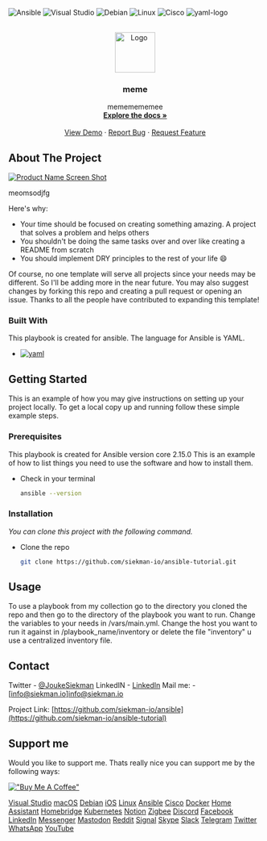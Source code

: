 <!--
####################################################
# ANSIBLE-PLAYBOOK README.md
#####################################################
#        _      _                            _
#    ___(_) ___| | ___ __ ___   __ _ _ __   (_) ___
#   / __| |/ _ \ |/ / '_ ` _ \ / _` | '_ \  | |/ _ \
#   \__ \ |  __/   <| | | | | | (_| | | | |_| | (_) |
#   |___/_|\___|_|\_\_| |_| |_|\__,_|_| |_(_)_|\___/                 
#
#              Created by Jouke Siekman
#             Netherlands 2023 Leerbroek
#                https://siekman.io
#
#####################################################
## README.MD meme
#####################################################
-->
<a name="readme-top"></a>
![Ansible](https://img.shields.io/badge/ansible-%231A1918.svg?style=for-the-badge&logo=ansible&logoColor=white)
![Visual Studio](https://img.shields.io/badge/Visual%20Studio-5C2D91.svg?style=for-the-badge&logo=visual-studio&logoColor=white)
![Debian](https://img.shields.io/badge/Debian-D70A53?style=for-the-badge&logo=debian&logoColor=white)
![Linux](https://img.shields.io/badge/Linux-FCC624?style=for-the-badge&logo=linux&logoColor=black)
![Cisco](https://img.shields.io/badge/cisco-%23049fd9.svg?style=for-the-badge&logo=cisco&logoColor=black)
![yaml-logo]


<!-- PROJECT LOGO -->
<br />
<div align="center">
  <a href="https://github.com/siekman-io/ansible-tutorial/meme">
    <img src="https://siekman.io/images/logo.png" alt="Logo" width="80" height="80">
  </a>

  <h3 align="center">meme</h3>

  <p align="center">
    mememememee 
    <br />
    <a href="https://github.com/siekman-io/ansible-tutorial/meme"><strong>Explore the docs »</strong></a>
    <br />
    <br />
    <a href="https://github.com/siekman-io/ansible-tutorial">View Demo</a>
    ·
    <a href="https://github.com/siekman-io/ansible-tutorial/issues">Report Bug</a>
    ·
    <a href="https://github.com/siekman-io/ansible-tutorial/issues">Request Feature</a>
  </p>
</div>



<!-- ABOUT THE PROJECT -->
## About The Project

[![Product Name Screen Shot][product-screenshot]](https://siekman.io/github/ansible-tutorial/meme/scr_meme.jpg)

meomsodjfg

Here's why:
* Your time should be focused on creating something amazing. A project that solves a problem and helps others
* You shouldn't be doing the same tasks over and over like creating a README from scratch
* You should implement DRY principles to the rest of your life :smile:

Of course, no one template will serve all projects since your needs may be different. So I'll be adding more in the near future. You may also suggest changes by forking this repo and creating a pull request or opening an issue. Thanks to all the people have contributed to expanding this template!
         

<!-- <p align="right">(<a href="#readme-top">back to top</a>)</p> -->



### Built With

This playbook is created for ansible. The language for Ansible is YAML. 

* [![yaml][yaml-logo]][yaml-url]


<!-- <p align="right">(<a href="#readme-top">back to top</a>)</p> -->



<!-- GETTING STARTED -->
## Getting Started

This is an example of how you may give instructions on setting up your project locally.
To get a local copy up and running follow these simple example steps.

### Prerequisites

This playbook is created for Ansible version core 2.15.0 
This is an example of how to list things you need to use the software and how to install them.
* Check in your terminal
  ```sh
  ansible --version
  ```

### Installation

_You can clone this project with the following command._


* Clone the repo
   ```sh
   git clone https://github.com/siekman-io/ansible-tutorial.git
   ```


<!-- <p align="right">(<a href="#readme-top">back to top</a>)</p> -->



<!-- USAGE EXAMPLES -->
## Usage

To use a playbook from my collection go to the directory you cloned the repo and then go to the directory of the playbook you want to run. 
Change the variables to your needs in /vars/main.yml. Change the host you want to run it against in /playbook_name/inventory or delete the file "inventory"
u use a centralized inventory file. 



<!-- <p align="right">(<a href="#readme-top">back to top</a>)</p> -->




<!-- CONTACT -->
## Contact

Twitter       - [@JoukeSiekman](https://twitter.com/JoukeSiekman)
LinkedIN      - [LinkedIn](https://www.linkedin.com/in/jouke-siekman})
Mail me:      - [info@siekman.io]info@siekman.io

Project Link: [https://github.com/siekman-io/ansible](https://github.com/siekman-io/ansible-tutorial)

<!-- <p align="right">(<a href="#readme-top">back to top</a>)</p> -->



<!-- ACKNOWLEDGMENTS -->
## Support me

Would you like to support me. Thats really nice you can support me by the following ways:

[!["Buy Me A Coffee"](https://www.buymeacoffee.com/assets/img/custom_images/orange_img.png)](https://www.buymeacoffee.com/siekman)

<!-- <p align="right">(<a href="#readme-top">back to top</a>)</p> -->



<!-- MARKDOWN LINKS & IMAGES -->
<!-- https://www.markdownguide.org/basic-syntax/#reference-style-links -->
[contributors-shield]: https://img.shields.io/github/contributors/othneildrew/Best-README-Template.svg?style=for-the-badge
[contributors-url]: https://github.com/othneildrew/Best-README-Template/graphs/contributors
[forks-shield]: https://img.shields.io/github/forks/othneildrew/Best-README-Template.svg?style=for-the-badge
[forks-url]: https://github.com/othneildrew/Best-README-Template/network/members
[stars-shield]: https://img.shields.io/github/stars/othneildrew/Best-README-Template.svg?style=for-the-badge
[stars-url]: https://github.com/othneildrew/Best-README-Template/stargazers
[issues-shield]: https://img.shields.io/github/issues/othneildrew/Best-README-Template.svg?style=for-the-badge
[issues-url]: https://github.com/othneildrew/Best-README-Template/issues
[license-shield]: https://img.shields.io/github/license/othneildrew/Best-README-Template.svg?style=for-the-badge
[license-url]: https://github.com/othneildrew/Best-README-Template/blob/master/LICENSE.txt
[linkedin-shield]: https://img.shields.io/badge/-LinkedIn-black.svg?style=for-the-badge&logo=linkedin&colorB=555
[linkedin-url]: https://www.linkedin.com/in/jouke-siekman/
[product-screenshot]: images/screenshot.png
[Next.js]: https://img.shields.io/badge/next.js-000000?style=for-the-badge&logo=nextdotjs&logoColor=white
[Next-url]: https://nextjs.org/
[React.js]: https://img.shields.io/badge/React-20232A?style=for-the-badge&logo=react&logoColor=61DAFB
[React-url]: https://reactjs.org/
[Vue.js]: https://img.shields.io/badge/Vue.js-35495E?style=for-the-badge&logo=vuedotjs&logoColor=4FC08D
[Vue-url]: https://vuejs.org/
[Angular.io]: https://img.shields.io/badge/Angular-DD0031?style=for-the-badge&logo=angular&logoColor=white
[Angular-url]: https://angular.io/
[Svelte.dev]: https://img.shields.io/badge/Svelte-4A4A55?style=for-the-badge&logo=svelte&logoColor=FF3E00
[Svelte-url]: https://svelte.dev/
[Laravel.com]: https://img.shields.io/badge/Laravel-FF2D20?style=for-the-badge&logo=laravel&logoColor=white
[Laravel-url]: https://laravel.com
[Bootstrap.com]: https://img.shields.io/badge/Bootstrap-563D7C?style=for-the-badge&logo=bootstrap&logoColor=white
[Bootstrap-url]: https://getbootstrap.com
[JQuery.com]: https://img.shields.io/badge/jQuery-0769AD?style=for-the-badge&logo=jquery&logoColor=white
[JQuery-url]: https://jquery.com 
[yaml-logo]: https://img.shields.io/badge/yaml-000000?style=for-the-badge&logo=yaml&logoColor=blue
[yaml-url]: https://yaml.org
[Visual Studio](https://img.shields.io/badge/Visual%20Studio-5C2D91.svg?style=for-the-badge&logo=visual-studio&logoColor=white)
[macOS](https://img.shields.io/badge/mac%20os-000000?style=for-the-badge&logo=macos&logoColor=F0F0F0)
[Debian](https://img.shields.io/badge/Debian-D70A53?style=for-the-badge&logo=debian&logoColor=white)
[iOS](https://img.shields.io/badge/iOS-000000?style=for-the-badge&logo=ios&logoColor=white)
[Linux](https://img.shields.io/badge/Linux-FCC624?style=for-the-badge&logo=linux&logoColor=black)
[Ansible](https://img.shields.io/badge/ansible-%231A1918.svg?style=for-the-badge&logo=ansible&logoColor=white)
[Cisco](https://img.shields.io/badge/cisco-%23049fd9.svg?style=for-the-badge&logo=cisco&logoColor=black)
[Docker](https://img.shields.io/badge/docker-%230db7ed.svg?style=for-the-badge&logo=docker&logoColor=white)
[Home Assistant](https://img.shields.io/badge/home%20assistant-%2341BDF5.svg?style=for-the-badge&logo=home-assistant&logoColor=white)
[Homebridge](https://img.shields.io/badge/homebridge-%23491F59.svg?style=for-the-badge&logo=homebridge&logoColor=white)
[Kubernetes](https://img.shields.io/badge/kubernetes-%23326ce5.svg?style=for-the-badge&logo=kubernetes&logoColor=white)
[Notion](https://img.shields.io/badge/Notion-%23000000.svg?style=for-the-badge&logo=notion&logoColor=white)
[Zigbee](https://img.shields.io/badge/zigbee-%23EB0443.svg?style=for-the-badge&logo=zigbee&logoColor=white)
[Discord](https://img.shields.io/badge/Discord-%235865F2.svg?style=for-the-badge&logo=discord&logoColor=white)
[Facebook](https://img.shields.io/badge/Facebook-%231877F2.svg?style=for-the-badge&logo=Facebook&logoColor=white)
[LinkedIn](https://img.shields.io/badge/linkedin-%230077B5.svg?style=for-the-badge&logo=linkedin&logoColor=white)
[Messenger](https://img.shields.io/badge/Messenger-00B2FF?style=for-the-badge&logo=messenger&logoColor=white)
[Mastodon](https://img.shields.io/badge/-MASTODON-%232B90D9?style=for-the-badge&logo=mastodon&logoColor=white)
[Reddit](https://img.shields.io/badge/Reddit-FF4500?style=for-the-badge&logo=reddit&logoColor=white)
[Signal](https://img.shields.io/badge/Signal-%23039BE5.svg?style=for-the-badge&logo=Signal&logoColor=white)
[Skype](https://img.shields.io/badge/Skype-%2300AFF0.svg?style=for-the-badge&logo=Skype&logoColor=white)
[Slack](https://img.shields.io/badge/Slack-4A154B?style=for-the-badge&logo=slack&logoColor=white)
[Telegram](https://img.shields.io/badge/Telegram-2CA5E0?style=for-the-badge&logo=telegram&logoColor=white)
[Twitter](https://img.shields.io/badge/Twitter-%231DA1F2.svg?style=for-the-badge&logo=Twitter&logoColor=white)
[WhatsApp](https://img.shields.io/badge/WhatsApp-25D366?style=for-the-badge&logo=whatsapp&logoColor=white)
[YouTube](https://img.shields.io/badge/YouTube-%23FF0000.svg?style=for-the-badge&logo=YouTube&logoColor=white)
